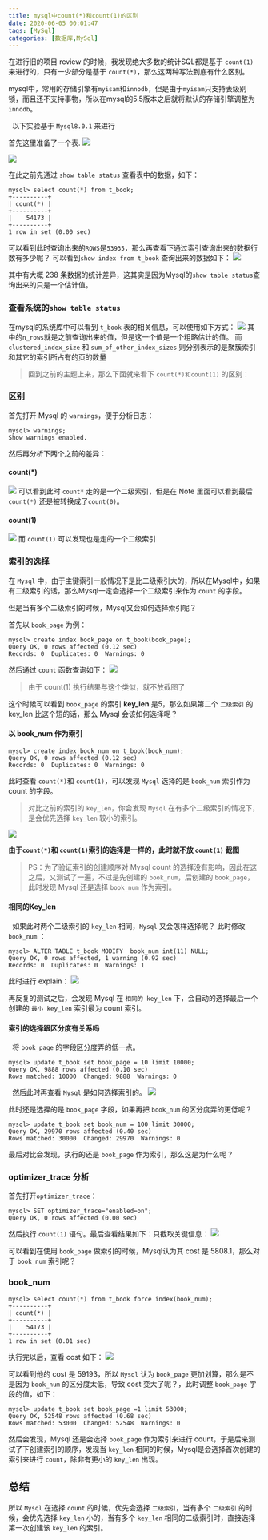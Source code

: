 ```yaml
---
title: mysql中count(*)和count(1)的区别
date: 2020-06-05 00:01:47
tags: [MySql]
categories: [数据库,MySql]
---
```

在进行旧的项目 review 的时候，我发现绝大多数的统计SQL都是基于 `count(1)` 来进行的，只有一少部分是基于 `count(*)`，那么这两种写法到底有什么区别。

mysql中，常用的存储引擎有`myisam`和`innodb`，但是由于`myisam`只支持表级别锁，而且还不支持事物，所以在mysql的5.5版本之后就将默认的存储引擎调整为`innodb`。

&nbsp; 
以下实验基于 `Mysql8.0.1` 来进行
&nbsp; 

首先这里准备了一个表.
![](https://szhtc-1252780558.cos.ap-shanghai.myqcloud.com/%E6%96%87%E7%AB%A0/mysql-diff-count/full_columns.png)

![](https://szhtc-1252780558.cos.ap-shanghai.myqcloud.com/%E6%96%87%E7%AB%A0/mysql-diff-count/mysql-showtable.png)


在此之前先通过 `show table status` 查看表中的数据，如下：

```mysql
mysql> select count(*) from t_book;
+----------+
| count(*) |
+----------+
|    54173 |
+----------+
1 row in set (0.00 sec)
```
可以看到此时查询出来的`ROWS`是`53935`，那么再查看下通过索引查询出来的数据行数有多少呢？ 可以看到`show index from t_book` 查询出来的数据如下：
![](https://szhtc-1252780558.cos.ap-shanghai.myqcloud.com/%E6%96%87%E7%AB%A0/mysql-diff-count/show_index.png)

其中有大概 238 条数据的统计差异，这其实是因为Mysql的`show table status`查询出来的只是一个估计值。

### 查看系统的`show table status`
在mysql的系统库中可以看到 `t_book` 表的相关信息，可以使用如下方式：
![](https://szhtc-1252780558.cos.ap-shanghai.myqcloud.com/%E6%96%87%E7%AB%A0/mysql-diff-count/mysql_status.png)
其中的`n_rows`就是之前查询出来的值，但是这一个值是一个粗略估计的值。
而 `clustered_index_size` 和 `sum_of_other_index_sizes` 则分别表示的是聚簇索引和其它的索引所占有的页的数量


> 回到之前的主题上来，那么下面就来看下 `count(*)和count(1)` 的区别：


### 区别
首先打开 Mysql 的 `warnings`，便于分析日志：
```myqsl
mysql> warnings;
Show warnings enabled.
```
然后再分析下两个之前的差异：
#### count(*)
![](https://szhtc-1252780558.cos.ap-shanghai.myqcloud.com/%E6%96%87%E7%AB%A0/mysql-diff-count/count%2A.png)
可以看到此时 `count*` 走的是一个二级索引，但是在 Note 里面可以看到最后 `count(*)` 还是被转换成了`count(0)`。  

#### count(1)
![](https://szhtc-1252780558.cos.ap-shanghai.myqcloud.com/%E6%96%87%E7%AB%A0/mysql-diff-count/count1.png)
而 `count(1)` 可以发现也是走的一个二级索引

### 索引的选择
在 `Mysql` 中，由于主键索引一般情况下是比二级索引大的，所以在Mysql中，如果有二级索引的话，那么Mysql一定会选择一个二级索引来作为 `count` 的字段。

但是当有多个二级索引的时候，Mysql又会如何选择索引呢？

首先以 `book_page` 为例：
```mysql
mysql> create index book_page on t_book(book_page);
Query OK, 0 rows affected (0.12 sec)
Records: 0  Duplicates: 0  Warnings: 0
```
然后通过 `count` 函数查询如下：
![](https://szhtc-1252780558.cos.ap-shanghai.myqcloud.com/%E6%96%87%E7%AB%A0/mysql-diff-count/mysql_count_num.png)
> 由于 count(1) 执行结果与这个类似，就不放截图了

这个时候可以看到 `book_page` 的索引 **key_len** 是5，那么如果第二个 `二级索引` 的 key_len 比这个短的话，那么 Mysql 会该如何选择呢？ 

#### 以 book_num 作为索引
```mysql
mysql> create index book_num on t_book(book_num);
Query OK, 0 rows affected (0.12 sec)
Records: 0  Duplicates: 0  Warnings: 0
```

此时查看 `count(*)`和 `count(1)`，可以发现 `Mysql` 选择的是 `book_num` 索引作为 count 的字段。

> 对比之前的索引的 `key_len`，你会发现 `Mysql` 在有多个二级索引的情况下，是会优先选择 `key_len` 较小的索引。


![](https://szhtc-1252780558.cos.ap-shanghai.myqcloud.com/%E6%96%87%E7%AB%A0/mysql-diff-count/mysql_key_len4.png)

**由于`count(*)`和 `count(1)`索引的选择是一样的，此时就不放 `count(1)` 截图** 

> PS：为了验证索引的创建顺序对 Mysql count 的选择没有影响，因此在这之后，又测试了一遍，不过是先创建的 `book_num`，后创建的 `book_page`，此时发现 Mysql 还是选择 `book_num` 作为索引。

#### 相同的Key_len
&nbsp;
如果此时两个二级索引的 `key_len` 相同，`Mysql` 又会怎样选择呢？
此时修改 `book_num` ：
```mysql
mysql> ALTER TABLE t_book MODIFY  book_num int(11) NULL;
Query OK, 0 rows affected, 1 warning (0.92 sec)
Records: 0  Duplicates: 0  Warnings: 1
```
此时进行 explain：
![](https://szhtc-1252780558.cos.ap-shanghai.myqcloud.com/%E6%96%87%E7%AB%A0/mysql-diff-count/mysql_ken_len5.png)

再反复的测试之后，会发现 Mysql 在 `相同的 key_len` 下，会自动的选择最后一个创建的 `最小 key_len` 索引最为 count 索引。


#### 索引的选择跟区分度有关系吗
 &nbsp; 
将 `book_page` 的字段区分度弄的低一点。
```mysql
mysql> update t_book set book_page = 10 limit 10000;
Query OK, 9888 rows affected (0.10 sec)
Rows matched: 10000  Changed: 9888  Warnings: 0
```
 &nbsp; 
然后此时再查看 `Mysql` 是如何选择索引的。
![](https://szhtc-1252780558.cos.ap-shanghai.myqcloud.com/%E6%96%87%E7%AB%A0/mysql-diff-count/book_page_index.png)

此时还是选择的是 `book_page` 字段，如果再把 `book_num` 的区分度弄的更低呢？
```mysql
mysql> update t_book set book_num = 100 limit 30000;
Query OK, 29970 rows affected (0.40 sec)
Rows matched: 30000  Changed: 29970  Warnings: 0
```

最后对比会发现，执行的还是 `book_page` 作为索引，那么这是为什么呢？

### optimizer_trace 分析
首先打开`optimizer_trace`：
```mysql
mysql> SET optimizer_trace="enabled=on";
Query OK, 0 rows affected (0.00 sec)
```
然后执行 `count(1)` 语句。最后查看结果如下：只截取关键信息：
![](https://szhtc-1252780558.cos.ap-shanghai.myqcloud.com/%E6%96%87%E7%AB%A0/mysql-diff-count/page_num_cost.png)

可以看到在使用 `book_page` 做索引的时候，Mysql认为其 cost 是 5808.1，那么对于 `book_num` 索引呢？
### book_num

```mysql
mysql> select count(*) from t_book force index(book_num);
+----------+
| count(*) |
+----------+
|    54173 |
+----------+
1 row in set (0.01 sec)
```

执行完以后，查看 cost 如下：
![](https://szhtc-1252780558.cos.ap-shanghai.myqcloud.com/%E6%96%87%E7%AB%A0/mysql-diff-count/book_num_cost.png)

可以看到他的 cost 是 59193，所以 `Mysql` 认为 `book_page` 更加划算，那么是不是因为 `book_num` 的区分度太低，导致 cost 变大了呢？，此时调整 `book_page` 字段的值，如下：
```mysql
mysql> update t_book set book_page =1 limit 53000;
Query OK, 52548 rows affected (0.68 sec)
Rows matched: 53000  Changed: 52548  Warnings: 0
```


然后会发现，Mysql 还是会选择 `book_page` 作为索引来进行 count，于是后来测试了下创建索引的顺序，发现当 `key_len` 相同的时候，Mysql是会选择首次创建的索引来进行 `count`，除非有更小的 `key_len`  出现。

## 总结
所以 `Mysql` 在选择 `count` 的时候，优先会选择 `二级索引`，当有多个 `二级索引` 的时候，会优先选择 `key_len` 小的，当有多个 `key_len` 相同的二级索引时，直接选择第一次创建该 `key_len` 的索引。